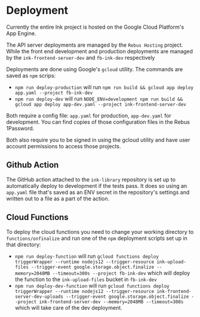 # Deployment

Currently the entire Ink project is hosted on the Google Cloud Platform's App Engine.

The API server deployments are managed by the `Rebus Hosting` project. While the front end development and production deployments are managed by the `ink-frontend-server-dev` and `fb-ink-dev` respectively

Deployments are done using Google's `gcloud` utility. The commands are saved as `npm` scrips:

- `npm run deploy-production` will run `npm run build && gcloud app deploy app.yaml --project fb-ink-dev`
- `npm run deploy-dev` will run `NODE_ENV=development npm run build && gcloud app deploy app-dev.yaml --project ink-frontend-server-dev`

Both require a config file: `app.yaml` for production, `app-dev.yaml` for development. You can find copies of those configuration files in the Rebus 1Password.

Both also require you to be signed in using the gcloud utility and have user account permissions to access those projects.

## Github Action

The GitHub action attached to the `ink-library` repository is set up to automatically deploy to development if the tests pass. It does so using an `app.yaml` file that's saved as an ENV secret in the repository's settings and written out to a file as a part of the action.

## Cloud Functions

To deploy the cloud functions you need to change your working directory to `functions/onfinalize` and run one of the `npm` deployment scripts set up in that directory:

- `npm run deploy-function` will run `gcloud functions deploy triggerWrapper --runtime nodejs12 --trigger-resource ink-upload-files --trigger-event google.storage.object.finalize --memory=2048MB --timeout=300s --project fb-ink-dev` which will deploy the function to the `ink-upload-files` bucket in `fb-ink-dev`
- `npm run deploy-dev-function` will run `gcloud functions deploy triggerWrapper --runtime nodejs12 --trigger-resource ink-frontend-server-dev-uploads --trigger-event google.storage.object.finalize --project ink-frontend-server-dev --memory=2048MB --timeout=300s` which will take care of the dev deployment.

